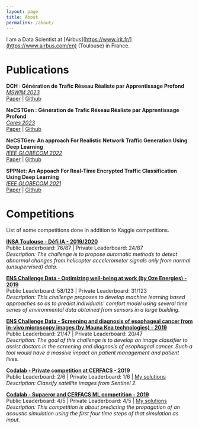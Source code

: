 ```yaml
---
layout: page
title: About
permalink: /about/
---
```


<!-- ![Fabien Meslet-Millet](../resources/me.jpg){:style="width: 200px; overflow: hidden; border-radius: 50%; float: right; padding-left: 20px"} -->

I am a Data Scientist at [Airbus](https://www.irit.fr/](https://www.airbus.com/en) (Toulouse) in France.

# Publications

**DCH : Génération de Trafic Réseau Réaliste par Apprentissage Profond**  
*[MSWIM 2023](https://mswimconf.com/2023/)*  
[Paper](https://dl.acm.org/doi/10.1145/3616388.3617522) | [Github](https://github.com/fmeslet/DCH) 

**NeCSTGen : Génération de Trafic Réseau Réaliste par Apprentissage Profond**  
*[Cores 2023](https://coresalgotel2023.i3s.univ-cotedazur.fr/cores)*  
[Paper](https://hal.science/hal-04080848) | [Github](https://github.com/fmeslet/NeCSTGen) 

**NeCSTGen: An approach For Realistic Network Traffic Generation Using Deep Learning**  
*[IEEE GLOBECOM 2022](https://globecom2022.ieee-globecom.org/)*  
[Paper](https://ieeexplore.ieee.org/document/10000731/) | [Github](https://github.com/fmeslet/NeCSTGen) 

**SPPNet: An Appoach For Real-Time Encrypted Traffic Classification Using Deep Learning**  
*[IEEE GLOBECOM 2021](https://globecom2021.ieee-globecom.org/)*  
[Paper](https://ieeexplore.ieee.org/document/9686037) | [Github](https://github.com/fmeslet/SPPNet) 


# Competitions

List of some competitions done in addition to Kaggle competitions.

[**INSA Toulouse - Défi IA - 2019/2020**](https://defi-ia.insa-toulouse.fr)   
Public Leaderboard: 76/87 | Private Leaderboard: 24/87  
*Description: The challenge is to propose automatic methods to detect abnormal changes from helicopter accelerometer signals only from normal (unsupervised) data.*

[**ENS Challenge Data - Optimizing well-being at work (by Oze Energies) - 2019**](https://challengedata.ens.fr/challenges/15)   
Public Leaderboard: 58/123 | Private Leaderboard: 31/123  
*Description: This challenge proposes to develop machine learning based approaches so as to predict individuals' comfort model using several time series of environmental data obtained from sensors in a large building.*

[**ENS Challenge Data - Screening and diagnosis of esophageal cancer from in-vivo microscopy images (by Mauna Kea technologies) - 2019**](https://challengedata.ens.fr/challenges/11)   
Public Leaderboard: 21/47 | Private Leaderboard: 20/47  
*Description: The goal of this challenge is to develop an image classifier to assist doctors in the screening and diagnosis of esophageal cancer. Such a tool would have a massive impact on patient management and patient lives.*

[**Codalab - Private competition at CERFACS - 2019**](https://competitions.codalab.org/competitions/22820?secret_key=93fcb262-a531-431f-828d-dbb2111428ab)   
Public Leaderboard: 2/6 | Private Leaderboard: 1/6 | [My solutions](https://github.com/fmeslet/Codalab/tree/master/CERFACS)  
*Description: Classify satellite images from Sentinel 2.*

[**Codalab - Supaeror and CERFACS ML competition - 2019**](https://competitions.codalab.org/competitions/20467?secret_key=1e6cf387-2de1-463a-90ca-6461361d0dec)   
Public Leaderboard: 4/5 | Private Leaderboard: 4/5 | [My solutions](https://github.com/fmeslet/Codalab/tree/master/CERFACS_SUPAERO)  
*Description: This competition is about predicting the propagation of an acoustic simulation using the first four time steps of that simulation as input.*
